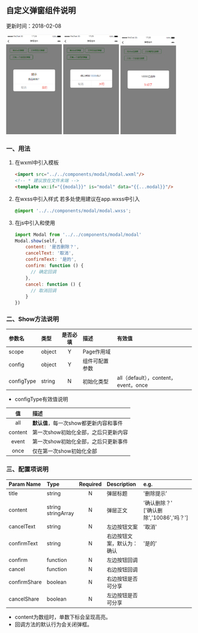 ## 自定义弹窗组件说明
更新时间：2018-02-08

<img src="./images/wxapp-components-modal-title.png" width="30%"> <img src="./images/wxapp-components-modal-heightlight.png" width="30%"> <img src="./images/wxapp-components-modal-one-btn.png" width="30%">

### 一、用法
1. 在wxml中引入模板
    ```html
    <import src="../../components/modal/modal.wxml"/>
    <!-- * 建议放在文件末端 -->
    <template wx:if="{{modal}}" is="modal" data="{{...modal}}"/>
    ```

2. 在wxss中引入样式
    若多处使用建议在app.wxss中引入
    ```scss
    @import '../../components/modal/modal.wxss';
    ```

3. 在js中引入和使用
    ```javascript
    import Modal from '../../components/modal/modal'
    Modal.show(self, {
        content: '是否删除？',
        cancelText: '取消',
        confirmText: '是的',
        confirm: function () {
          // 确定回调
        },
        cancel: function () {
          // 取消回调
        }
    })
    ```

### 二、Show方法说明
| 参数名       | 类型   |是否必填  |描述            |有效值     |
|:----------- |:------ |:-------:|:-------------- |:-------- |
| scope       | object |Y        |Page作用域      |           |
| config      | object |Y        |组件可配置参数   |           |
| configType  | string |N        |初始化类型       |all（default），content，event，once    |

- configType有效值说明  

| 值       |描述                                  |
|:--------:|:------------------------------------ |
| all      | **默认值**，每一次show都更新内容和事件  |
| content  | 第一次show初始化全部，之后只更新内容    |
| event    | 第一次show初始化全部，之后只更新事件    |
| once     | 仅在第一次show初始化全部               |


### 三、配置项说明
| Param Name   | Type                  |Required | Description             | e.g.     |
|:------------ |:--------------------- |:-------:|:----------------------- |:-------- |
| title        | string                |N        | 弹层标题                 |'删除提示' |
| content      | string<br>stringArray |N        | 弹层正文                 |'确认删除？'<br>['确认删除','10086','吗？'] |
| cancelText   | string                |N        | 左边按钮文案              |'取消'    |
| confirmText  | string                |N        | 右边按钮文案，默认为：确认 |'是的'    |
| confirm      | function              |N        | 左边按钮回调              |         |
| cancel       | function              |N        | 右边按钮回调              |         |   
| confirmShare | boolean               |N        | 右边按钮是否可分享         |         |   
| cancelShare  | boolean               |N        | 左边按钮是否可分享         |         |   

- content为数组时，单数下标会呈现高亮。
- 回调方法的默认行为会关闭弹框。
